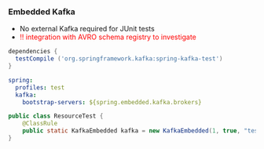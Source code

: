 ### Embedded Kafka

- No external Kafka required for JUnit tests
- <span style="color:red">!! integration with AVRO schema registry to investigate</span>

``` groovy
dependencies {
  testCompile ('org.springframework.kafka:spring-kafka-test')
}
```
``` yaml
spring:
  profiles: test
  kafka:
    bootstrap-servers: ${spring.embedded.kafka.brokers}
```

``` java
public class ResourceTest {
    @ClassRule
    public static KafkaEmbedded kafka = new KafkaEmbedded(1, true, "test");
}
```